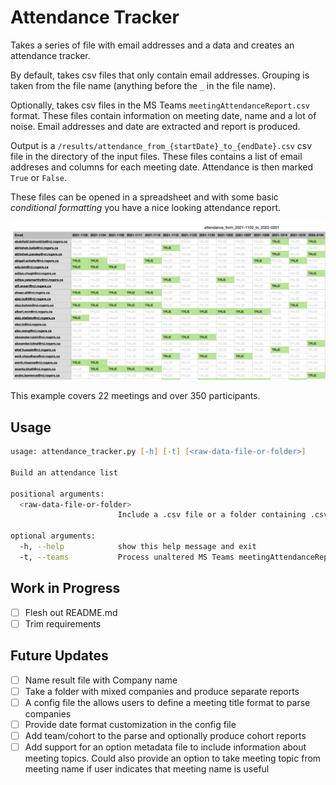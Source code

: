 # Attendance Tracker

Takes a series of file with email addresses and a data and creates an attendance tracker.

By default, takes csv files that only contain email addresses. Grouping is taken from the file name (anything before the `_` in the file name).

Optionally, takes csv files in the MS Teams `meetingAttendanceReport.csv` format. These files contain information on meeting date, name and a lot of noise. Email addresses and date are extracted and report is produced.

Output is a `/results/attendance_from_{startDate}_to_{endDate}.csv` csv file in the directory of the input files. These files contains a list of email addreses and columns for each meeting date. Attendance is then marked `True` or `False`.

These files can be opened in a spreadsheet and with some basic _conditional formatting_ you have a nice looking attendance report.

![Sample attendance report](images/sample_attendance_report.png)

This example covers 22 meetings and over 350 participants.

## Usage

```zsh
usage: attendance_tracker.py [-h] [-t] [<raw-data-file-or-folder>]

Build an attendance list

positional arguments:
  <raw-data-file-or-folder>
                        Include a .csv file or a folder containing .csv files

optional arguments:
  -h, --help            show this help message and exit
  -t, --teams           Process unaltered MS Teams meetingAttendanceReport.csv files
```

## Work in Progress

- [ ] Flesh out README.md
- [ ] Trim requirements

## Future Updates

- [ ] Name result file with Company name
- [ ] Take a folder with mixed companies and produce separate reports
- [ ] A config file the allows users to define a meeting title format to parse companies
- [ ] Provide date format customization in the config file
- [ ] Add team/cohort to the parse and optionally produce cohort reports
- [ ] Add support for an option metadata file to include information about meeting topics. Could also provide an option to take meeting topic from meeting name if user indicates that meeting name is useful
